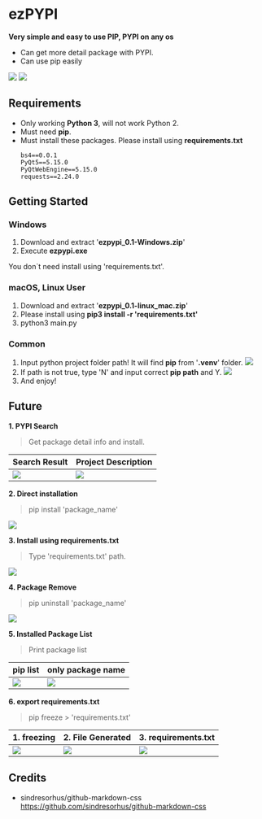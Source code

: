 # ezPYPI
**Very simple and easy to use PIP, PYPI on any os**
* Can get more detail package with PYPI.
* Can use pip easily

![](https://i.imgur.com/0OldkHS.png)
![](https://i.imgur.com/hJtkYKy.png)

## Requirements
* Only working **Python 3**, will not work Python 2.
* Must need **pip**.
* Must install these packages. Please install using **requirements.txt**
    ```
    bs4==0.0.1
    PyQt5==5.15.0
    PyQtWebEngine==5.15.0
    requests==2.24.0
    ```
## Getting Started
### Windows
1. Download and extract '**ezpypi_0.1-Windows.zip**' 
2. Execute **ezpypi.exe**

You don`t need install using 'requirements.txt'.
### macOS, Linux User
1. Download and extract '**ezpypi_0.1-linux_mac.zip**'
2. Please install using **pip3 install -r 'requirements.txt'**
3. python3 main.py
### Common
1. Input python project folder path! It will find **pip** from '**.venv**' folder.
![](https://i.imgur.com/oMEU8Zh.png)
2. If path is not true, type 'N' and input correct **pip path** and Y.
![](https://i.imgur.com/AL5dfi4.png)
3. And enjoy!

## Future
**1. PYPI Search**
> Get package detail info and install.

| Search Result | Project Description |
| -------- | -------- |
| ![](https://i.imgur.com/8qKdyO5.png)  | ![](https://i.imgur.com/IUarKff.png) |

**2. Direct installation**
> pip install 'package_name'

![](https://i.imgur.com/AxGmlF5.png)

**3. Install using requirements.txt**
> Type 'requirements.txt' path.

![](https://i.imgur.com/69rdJTE.png)

**4. Package Remove**
>pip uninstall 'package_name'

![](https://i.imgur.com/Jg00Xep.png)

**5. Installed Package List**
>Print package list

| pip list | only package name |
| -------- | -------- |
| ![](https://i.imgur.com/uIBBOTi.png)     | ![](https://i.imgur.com/m3SmC3E.png)    |

**6. export requirements.txt**
> pip freeze > 'requirements.txt'

| 1. freezing | 2. File Generated | 3. requirements.txt |
| -------- | -------- | -------- |
| ![](https://i.imgur.com/KtY3bXP.png)    | ![](https://i.imgur.com/SYBXDdb.png)     | ![](https://i.imgur.com/MFGNVQZ.png)     |

## Credits
* sindresorhus/github-markdown-css
https://github.com/sindresorhus/github-markdown-css
